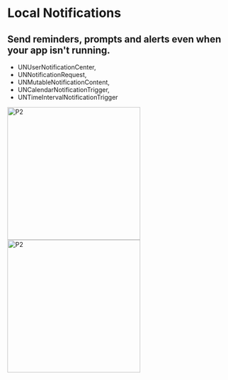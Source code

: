 # Local Notifications

## Send reminders, prompts and alerts even when your app isn't running.

- UNUserNotificationCenter, 
- UNNotificationRequest, 
- UNMutableNotificationContent, 
- UNCalendarNotificationTrigger, 
- UNTimeIntervalNotificationTrigger

<img width="300" alt="P2" src="https://sun9-58.userapi.com/impg/lApVOi1h-utZ67kPwhUwlym85EGTurnHv58tWA/vSsiTaty-Qc.jpg?size=996x2160&quality=95&sign=899569dd6a90d8d60b2d9979db8ba64c&type=album"> <img width="300" alt="P2" src="https://sun9-78.userapi.com/impg/rECS7bf8IrqLY7zmG6NlkCjwFYWV7Ar5SveWUw/K11Xb2Awx9w.jpg?size=996x2160&quality=95&sign=8ede916e3bfda0d53c35dbca40f22276&type=album">
